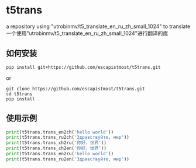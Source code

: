 # t5trans
 a repository using "utrobinmv/t5_translate_en_ru_zh_small_1024" to translate
 一个使用"utrobinmv/t5_translate_en_ru_zh_small_1024"进行翻译的库
## 如何安装
```
pip install git+https://github.com/escapistmost/t5trans.git
```
or
```
git clone https://github.com/escapistmost/t5trans.git
cd t5trans
pip install .
```

## 使用示例

``` python
print(t5trans.trans_en2ch('hello world'))
print(t5trans.trans_ru2ch('Здравствуйте, мир'))
print(t5trans.trans_ch2ru('你好，世界'))
print(t5trans.trans_ch2en('你好，世界'))
print(t5trans.trans_en2ru('hello world'))
print(t5trans.trans_ru2en('Здравствуйте, мир'))
```
